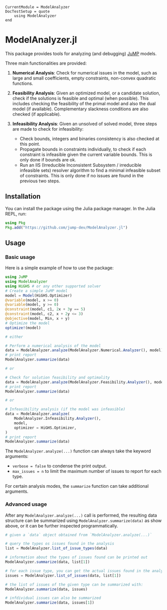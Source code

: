 ```@meta
CurrentModule = ModelAnalyzer
DocTestSetup = quote
    using ModelAnalyzer
end
```

# ModelAnalyzer.jl

This package provides tools for analyzing (and debugging) [JuMP](https://github.com/jump-dev/JuMP.jl) models.

Three main functionalities are provided:

1. **Numerical Analysis**: Check for numerical issues in the model, such as large and small coefficients,
empty constraints, non-convex quadratic functions.

2. **Feasibility Analysis**: Given an optimized model, or a candidate solution, check if the solutions is
feasible and optimal (when possible). This includes checking the feasibility of the primal model and
also the dual model (if available). Complementary slackness conditions are also checked (if applicable).

3. **Infeasibility Analysis**: Given an unsolved of solved model, three steps are made to check for
    infeasibility:
    - Check bounds, integers and binaries consistency is also checked at this point.
    - Propagate bounds in constraints individually, to check if each constraint is infeasible
    given the current variable bounds. This is only done if bounds are ok.
    - Run an IIS (Irreducible Inconsistent Subsystem / irreducible infeasible sets)
    resolver algorithm to find a minimal infeasible subset of constraints.
    This is only done if no issues are found in the previous two steps.

## Installation

You can install the package using the Julia package manager. In the Julia REPL, run:

```julia
using Pkg
Pkg.add("https://github.com/jump-dev/ModelAnalyzer.jl")
```

## Usage

### Basic usage

Here is a simple example of how to use the package:

```julia
using JuMP
using ModelAnalyzer
using HiGHS # or any other supported solver
# Create a simple JuMP model
model = Model(HiGHS.Optimizer)
@variable(model, x >= 0)
@variable(model, y >= 0)
@constraint(model, c1, 2x + 3y == 5)
@constraint(model, c2, x + 2y <= 3)
@objective(model, Min, x + y)
# Optimize the model
optimize!(model)

# either

# Perform a numerical analysis of the model
data = ModelAnalyzer.analyze(ModelAnalyzer.Numerical.Analyzer(), model)
# print report
ModelAnalyzer.summarize(data)

# or

# Check for solution feasibility and optimality
data = ModelAnalyzer.analyze(ModelAnalyzer.Feasibility.Analyzer(), model)
# print report
ModelAnalyzer.summarize(data)

# or

# Infeasibility analysis (if the model was infeasible)
data = ModelAnalyzer.analyze(
    ModelAnalyzer.Infeasibility.Analyzer(),
    model,
    optimizer = HiGHS.Optimizer,
)
# print report
ModelAnalyzer.summarize(data)
```

The `ModelAnalyzer.analyze(...)` function can always take the keyword arguments:
 * `verbose = false` to condense the print output.
 * `max_issues = n` to limit the maximum number of issues to report for each type.

For certain analysis modes, the `summarize` function can take additional arguments.

### Advanced usage

After any `ModelAnalyzer.analyze(...)` call is performed, the resulting data structure
can be summarized using `ModelAnalyzer.summarize(data)` as show above,
or it can be further inspected programmatically.

```julia
# given a `data` object obtained from `ModelAnalyzer.analyze(...)`

# query the types os issues found in the analysis
list = ModelAnalyzer.list_of_issue_types(data)

# information about the types of issues found can be printed out
ModelAnalyzer.summarize(data, list[1])

# for each issue type, you can get the actual issues found in the analysis
issues = ModelAnalyzer.list_of_issues(data, list[1])

# the list of issues of the given type can be summarized with:
ModelAnalyzer.summarize(data, issues)

# infdividual issues can also be summarized
ModelAnalyzer.summarize(data, issues[1])
```
